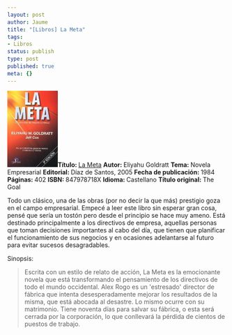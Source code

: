 ```yaml
---
layout: post
author: Jaume
title: "[Libros] La Meta"
tags:
- Libros
status: publish
type: post
published: true
meta: {}
---
```

<img src="../images_posts/LaMeta.jpg"  height="175" class="noborder alignleft"/><b>Título: </b><a href="http://www.elcorteingles.es/libros/producto/libro_descripcion.asp?CODIISBN=847978718X">La Meta</a>
<b>Autor: </b>Eliyahu Goldratt
<b>Tema: </b>Novela Empresarial
<b>Editorial: </b>Díaz de Santos, 2005
<b>Fecha de publicación: </b>1984
<b>Páginas: </b>402
<b>ISBN: </b>847978718X
<b>Idioma: </b>Castellano
<b>Título original: </b>The Goal


Todo un clásico, una de las obras (por no decir la que más) prestigio goza en el campo empresarial. Empecé a leer este libro sin esperar gran cosa, pensé que sería un tostón pero desde el principio se hace muy ameno. Está destinado principalmente a los directivos de empresa, aquellas personas que toman decisiones importantes al cabo del día, que tienen que planificar el funcionamiento de sus negocios y en ocasiones adelantarse al futuro para evitar sucesos desagradables. 


Sinopsis:
<blockquote>Escrita con un estilo de relato de acción, La Meta es la emocionante novela que está transformando el pensamiento de los directivos de todo el mundo occidental. Alex Rogo es un 'estresado' director de fábrica que intenta desesperadamente mejorar los resultados de la misma, que está abocada al desastre. Lo mismo ocurre con su matrimonio. Tiene noventa días para salvar su fábrica, o esta será cerrada por la corporación, lo que conllevará la pérdida de cientos de puestos de trabajo.</blockquote>
